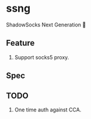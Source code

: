 # ssng
ShadowSocks Next Generation :rocket:

## Feature
1. Support socks5 proxy.

## Spec

## TODO
1. One time auth against CCA. 
